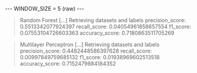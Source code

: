 
 --- WINDOW_SIZE = 5 (raw) --- 


> Random Forest
[...] Retrieving datasets and labels
precision_score: 0.5513342077924397
recall_score: 0.04054961858657554
f1_score: 0.07553104726603363
accuracy_score: 0.7180863511705269


> Multilayer Perceptron
[...] Retrieving datasets and labels
precision_score: 0.4482448586397628
recall_score: 0.00997849759685132
f1_score: 0.01938969602513518
accuracy_score: 0.7152479884184352
